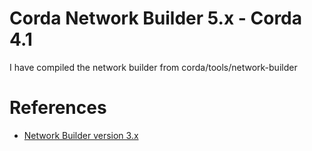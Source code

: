 # Corda Network Builder 5.x - Corda 4.1

I have compiled the network builder from corda/tools/network-builder


# References
- [Network Builder version 3.x](https://software.r3.com/artifactory/corda-releases/net/corda/corda-network-builder/3.2-corda/)
